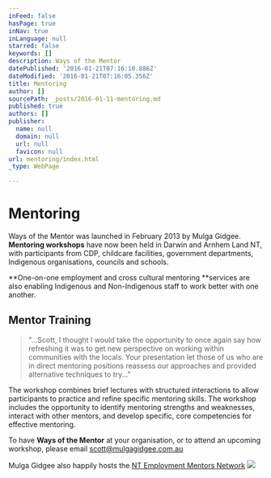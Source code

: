 ```yaml
---
inFeed: false
hasPage: true
inNav: true
inLanguage: null
starred: false
keywords: []
description: Ways of the Mentor
datePublished: '2016-01-21T07:16:10.886Z'
dateModified: '2016-01-21T07:16:05.356Z'
title: Mentoring
author: []
sourcePath: _posts/2016-01-11-mentoring.md
published: true
authors: []
publisher:
  name: null
  domain: null
  url: null
  favicon: null
url: mentoring/index.html
_type: WebPage

---
```

# Mentoring

Ways of the Mentor was launched in February
2013 by Mulga Gidgee. **Mentoring workshops** have now been held in Darwin and Arnhem Land
NT, with participants from CDP, childcare facilities, government departments, Indigenous organisations, councils and schools. 

**One-on-one employment and cross cultural mentoring **services are also enabling Indigenous and Non-Indigenous staff to work better with one another.

## Mentor Training

> "...Scott, I thought I would take the opportunity to once again say how
> refreshing it was to get new perspective on working within communities with the
> locals. Your presentation let those of us who are in direct mentoring positions
> reassess our approaches and provided alternative techniques to try..."

The workshop combines brief lectures with
structured interactions to allow participants to practice and refine specific
mentoring skills. The workshop includes the opportunity to identify mentoring
strengths and weaknesses, interact with other mentors, and develop specific,
core competencies for effective mentoring.

To have **Ways of the Mentor** at your
organisation, or to attend an upcoming workshop, please email scott@mulgagidgee.com.au 

Mulga Gidgee also happily hosts the [NT
Employment Mentors Network][0]
![](https://s3-us-west-2.amazonaws.com/the-grid-img/p/a89fde79ba42914a65b84e51b87b673a9d1e4596.jpg)

[0]: http://mentornt.net.au/
